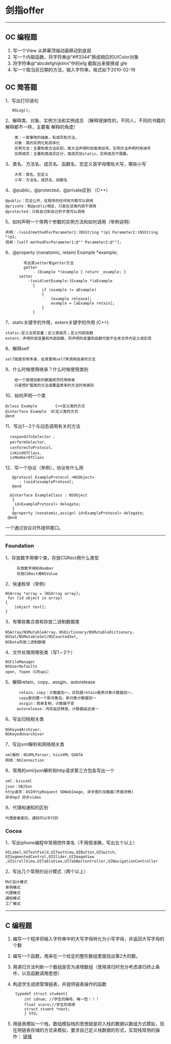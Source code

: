 # 剑指offer
---
## OC 编程题 
1. 写一个View 从屏幕顶端动画移动到底部
2. 写一个内联函数，将字符串@“#ff3344”换成相应的UIColor对象
3. 将字符串@“abcdefghijklmn”中的efg 截取出来替换成 gfe
4. 写一个取当前日期的方法，输入字符串，格式如下2010-02-19

## OC 简答题

1、写出打印语句 

       NSLog(); 
       
2、解释类、对象、实例方法和实例成员 （解释很弹性的，不同人，不同的书籍的解释都不一样，主要看  解释的角度）

        类：一类事物的抽象，有成员和方法。 
        对象：类的实例化和具体化 
        实例方法：主要和类方法区别，类方法声明时前面用加号，实例方法声明时用减号 
        实例成员：主要和类成员区分，类成员加static，实例成员不需要。 

3、类名、方法名、成员名、函数名、宏定义首字母哪些大写，哪些小写 
         
        大写：类名，宏定义 
        小写：方法名，成员名，函数名 
          
4、@public，@protected，@private区别 （C++）

    @public：完全公开，在程序的任何地方都可以调用 
    @private：和@public相反，只能在该类内部不调用 
    @protected：只有自己和自己的子类可以调用 


5、如何声明一个带两个参数的实例方法和如何调用（举例说明） 

    声明：-(void)methodForParameter1:(NSString *)p1 Parameter2:(NSString *)p2; 
    调用：[self methodForParameter1:@"" Parameter2:@""]; 

6、@property (nonatomic, retain) Example *example; 

            写出其setter和getter方法 
            getter 
                - (Example *)example { return _example; } 
          setter 
              -(void)setExample:(Example *)aExample 
                {  
                    if (example != aExample)  
                    {  
                        [example release];  
                        example = [aExample retain];  
                    } 
                } 
                
7、static关键字的作用，extern关键字的作用 (C++)

    static:定义全局变量；定义类成员；定义内部函数 
    extern：声明外部变量和外部函数，所声明的变量和函数可能不在本文件内定义或实现 


8、解释self 

    self就是实例本身，在类里用self来调用自身的方法 
9、什么时候使用继承？什么时候使用类别 

        给一个类增加新的数据成员时用继承 
        只是想扩展类的方法或覆盖原来的方法时用类别 
10、如何声明一个类 

    @class Example        C++定义类的方式
    @interface Example  OC定义类的方式
    @end 
    
11、写出1－2个与动态调用有关的方法 

      respondsToSelector 、
      performSelector、
      conformsToProtocol、
      isKindOfClass、
      isMemberOfClass 
      
12、写一个协议（举例），协议有什么用 

       @protocol ExampleProtocol <NSObject> 
          - (void)exampleProtocol; 
       @end 

      @interface ExampleClass : NSObject  
       {  
        id<ExampleProtocol> delegate;  
       }  
       @property (nonatomic,assign) id<ExampleProtocol> delegate;  
     @end 
一个通过协议对外提供接口。 

---
### Foundation 

1、存放数字用哪个类，存放CGRect用什么类型 

         存放数字用NSNumber 
         存放CGRect用NSValue 

2、快速枚举（举例） 

    NSArray *array = [NSArray array]; 
     for (id object in array)  
    { 
        [object test]; 
    } 
3、有哪些集合类和存放二进制数据类 

    NSArray/NSMutableArray，NSDictionary/NSMutableDictionary，NSSet/NSMutableSet/NSCountedSet,
    NSData存放二进制数据 
4、文件处理用哪些类（写1－2个） 

    NSFileManager
    NSUserDefaults 
    open, fopen（C的api）
    
5、解释retain、copy、assgin、autorelease 

          retain，copy：计数器加一，区别是retain是原对象计数器加一，
          copy是创建一个新对象后，新对象计数器加一 
          assgin：简单复制，计数器不变 
         autorelease：内存延迟释放，计数器延迟减一 
         
6、写出归档相关类 

    NSKeyedArchiver、
    NSKeyedUnarchiver 
    
7、写出xml解析和网络相关类 

    xml解析：NSXMLParser, kissXML GDATA
    网络：NSConnection 

8、常用的xml/json解析和http请求第三方包各写出一个 

    xml：kissxml 
    json：SBJSon 
    http请求：ASIHttpRequest SDWebImage, 异步图片加载器(界面流畅)
    异步mp3 异步video
9、代理和通知的区别 

    代理是垂直的，通知可以平行的 


### Cocoa
1、写出iphone编程中常用控件类名（不用很准确，写出五个以上）

    UILabel,UITextField,UITextView,UIButton,UISwitch, UISegmentedControl,UISlider,UIImageView ,UIScrollView,UITableView,UITabBarController,UINavigationController 


2、写出几个常用的设计模式（两个以上） 
    
    MVC设计模式 
    单例模式 
    代理模式 
    通知模式 
    工厂模式



---
## C 编程题
1. 编写一个程序将输入字符串中的大写字母转化为小写字母，并返回大写字母的个数

2. 编写一个函数，用来在一个给定的整形数组里面找出第2大的数。

3. 用递归方法判断一个数组是否为递增数组（使用递归时充分考虑递归终止条件，以及函数调用思想）

4. 构造学生成绩管理链表，并提供链表操作的函数
    
        typedef struct student{
            int idnum; //学生的编号，唯一性！！！
            float score;//学生的成绩
            struct stuent *next;
            } STU; 
      
      

5. 用链表模拟一个栈，数组模拟栈的思想就是将入栈的数据以数组方式模拟，现在用链表存储的方式来模拟，要求自己定义栈数据的形式，实现栈常用的操作：
[链接](https://github.com/chancelee/C_Language_Study/blob/master/ruanjiankaifa/ds/LinkStack.c)


